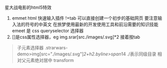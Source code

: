 星大战电影的html5特效
1. emmet html  快速输入插件
!+tab 可以直接创建一个初步的基础网页  要注意输入法的符号的中英文
 在旅梦使用最新的开发使用工具和前沿需要的知识技能
 emeet 是 css queryselector 选择器
2. []是css属性选择器，eg img.srar[src./images/.svg]*2 接着按tab
  >  子元素选择器
   .strarwars-demo>img[src="./images/.svg"]*2+h2.byline>span*14    ./表示同级目录
 相对父元素绝对居中  transform